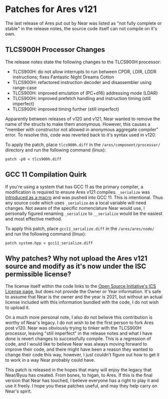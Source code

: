 # Patches for Ares v121
The last release of Ares put out by Near was listed as "not fully complete or stable" in the release notes, the source code itself can not compile on it's own.

## TLCS900H Processor Changes
The release notes state the following changes to the TLCS900H processor:
- TLCS900H: do not allow interrupts to run between CPDR, LDIR, LDDR instructions; fixes Fantastic Night Dreams Cotton
-   TLCS900H: refactored instruction decoder and disassembler using range-case
-   TLCS900H: improved emulation of (PC+d16) addressing mode (LDAR)
-   TLCS900H: improved prefetch handling and instruction timing (still imperfect)
-   TLCS900H: improved timing further (still imperfect)

Apparently between releases of v120 and v121, Near wanted to remove the name of the structs to make them anonymous. However, this causes a "member with constructor not allowed in anonymous aggregate compiler" error. To resolve this, code was reverted back to it's syntax used in v120.

To apply the patch, place `tlcs900h.diff` in the `/ares/component/processor/` directory and run the following command (linux):
```
patch -p0 < tlcs900h.diff
```

## GCC 11 Compilation Quirk
If you're using a system that has GCC 11 as the primary compiler, a modification is required to ensure Ares v121 compiles. `_serialize` was [introduced as a macro](https://patchwork.ozlabs.org/project/gcc/patch/CAMe9rOp_DLg55kRxw2v75PPeqj-8tDKob5z-+EWPpf-L3OuKKw@mail.gmail.com/) and was pushed into GCC 11. This is intentional. Thus any source code which uses `_serialize` as a local variable will need changes. Not aware of the specific nomenclature Near would use, I personally figured renaming `_serialize` to `__serialize` would be the easiest and most effective method.

To apply this patch, place `gcc11_serialize.diff` in the `/ares/ares/node/` and run the following command (linux):
```
patch system.hpp < gcc11_serialize.diff
```

## Why patches? Why not upload the Ares v121 source and modify as it's now under the ISC permissible license?
The license itself within the code links to the [Open Source Initiative's ICS License page](https://opensource.org/licenses/ISC), but does not provide the Owner or Year information. It's safe to assume that Near is the owner and the year is 2021, but without an actual license included with this information bundled with the code, I do not wish to upload it.

On a much more personal note, I also do not believe this contribution is worthy of Near's legacy. I do not wish to be the first person to fork Ares post v120. Near was obviously trying to tinker with the TLCS900H processor, leaving "still imperfect" in the release notes and what I have done is revert changes to successfully compile. This is a regression of code, and I would like to believe Near was always moving forward to improve their code, and there might have been a reason they wanted to change their code this way, however, I just couldn't figure out how to get it to work in a way Near probably could have.

This patch is released in the hopes that many will enjoy the legacy that Near/Byuu has created. From bsnes, to higan, to Ares. If this is the final version that Near has touched, I believe everyone has a right to play it and use it freely. I hope you these patches useful, and may they help carry on Near's spirit.

